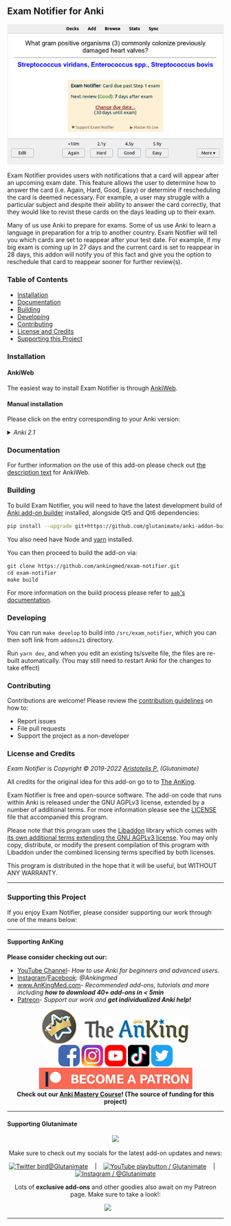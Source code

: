 ## Exam Notifier for Anki

![](./screenshots/notification.png)

Exam Notifier provides users with notifications that a card will appear after an upcoming exam date. This feature allows the user to determine how to answer the card (i.e. Again, Hard, Good, Easy) or determine if rescheduling the card is deemed necessary. For example, a user may struggle with a particular subject and despite their ability to answer the card correctly, that they would like to revist these cards on the days leading up to their exam.

Many of us use Anki to prepare for exams. Some of us use Anki to learn a language in preparation for a trip to another country. Exam Notifier will tell you which cards are set to reappear after your test date. For example, if my big exam is coming up in 27 days and the current card is set to reappear in 28 days, this addon will notify you of this fact and give you the option to reschedule that card to reappear sooner for further review(s).

### Table of Contents <!-- omit in toc -->

<!-- MarkdownTOC levels="1,2,3" -->

- [Installation](#installation)
- [Documentation](#documentation)
- [Building](#building)
- [Developing](#developing)
- [Contributing](#contributing)
- [License and Credits](#license-and-credits)
- [Supporting this Project](#supporting-this-project)

<!-- /MarkdownTOC -->

### Installation

#### AnkiWeb <!-- omit in toc -->

The easiest way to install Exam Notifier is through [AnkiWeb](https://ankiweb.net/shared/info/599952588).

#### Manual installation <!-- omit in toc -->

Please click on the entry corresponding to your Anki version:

<details>

<summary><i>Anki 2.1</i></summary>

1. Make sure you have the [latest version](https://apps.ankiweb.net/#download) of Anki 2.1 installed. Earlier releases (e.g. found in various Linux distros) do not support `.ankiaddon` packages.
2. Download the latest `.ankiaddon` package from the [releases tab](https://github.com/ankingmed/exam-notifier/releases) (you might need to click on *Assets* below the description to reveal the download links)
3. From Anki's main window, head to *Tools* → *Add-ons*
4. Drag-and-drop the `.ankiaddon` package onto the add-ons list
5. Restart Anki

Video summary:

<img src="https://raw.githubusercontent.com/glutanimate/docs/master/anki/add-ons/media/ankiaddon-installation.gif" width=640>

</details>

### Documentation

For further information on the use of this add-on please check out [the description text](docs/description.md) for AnkiWeb.

### Building

To build Exam Notifier, you will need to have the latest development build of [Anki add-on builder](https://github.com/glutanimate/anki-addon-builder) installed, alongside Qt5 and Qt6 dependencies:

```bash
pip install --upgrade git+https://github.com/glutanimate/anki-addon-builder.git@v1.0.0-dev.1#egg=aab[qt5,qt6]
```

You also need have Node and [yarn](https://yarnpkg.com/getting-started/install) installed.

You can then proceed to build the add-on via:

    git clone https://github.com/ankingmed/exam-notifier.git
    cd exam-notifier
    make build

For more information on the build process please refer to [`aab`'s documentation](https://github.com/glutanimate/anki-addon-builder/#usage).

### Developing

You can run `make develop` to build into `/src/exam_notifier`, which you can then soft link from `addons21` directory.

Run `yarn dev`, and when you edit an existing ts/svelte file, the files are re-built automatically. (You may still need to restart Anki for the changes to take effect)

### Contributing

Contributions are welcome! Please review the [contribution guidelines](./CONTRIBUTING.md) on how to:

- Report issues
- File pull requests
- Support the project as a non-developer

### License and Credits

*Exam Notifier* is *Copyright © 2019-2022 [Aristotelis P.](https://glutanimate.com/) (Glutanimate)*

All credits for the original idea for this add-on go to to [The AnKing](https://www.ankingmed.com/).

Exam Notifier is free and open-source software. The add-on code that runs within Anki is released under the GNU AGPLv3 license, extended by a number of additional terms. For more information please see the [LICENSE](https://github.com/ankingmed/exam-notifier/blob/master/LICENSE) file that accompanied this program.

Please note that this program uses the [Libaddon](https://github.com/glutanimate/anki-libaddon/) library which comes with [its own additional terms extending the GNU AGPLv3 license](https://github.com/glutanimate/anki-libaddon/blob/master/LICENSE). You may only copy, distribute, or modify the present compilation of this program with Libaddon under the combined licensing terms specified by both licenses.

This program is distributed in the hope that it will be useful, but WITHOUT ANY WARRANTY.


----

### Supporting this Project

If you enjoy Exam Notifier, please consider supporting our work through one of the means below:

<hr>

#### Supporting AnKing <!-- omit in toc -->


<b>Please consider checking out our:</b>

- <a href="https://www.youtube.com/theanking/playlists" rel="nofollow">YouTube Channel</a>- <i>How to use Anki for beginners and advanced users.</i> 
- <a href="https://www.instagram.com/ankingmed" rel="nofollow">Instagram</a>/<a href="https://www.facebook.com/ankingmed" rel="nofollow">Facebook</a>: <i>@Ankingmed</i>
- <a href="https://www.ankingmed.com" rel="nofollow">www.AnKingMed.com</a>- <i>Recommended add-ons, tutorials and more including <b>how to download 40+ add-ons in &lt; 5min</b></i>
- <a href="https://www.theanking.com/anking-memberships" rel="nofollow">Patreon</a>- <i>Support our work and <b>get individualized Anki help!</b></i>

<p align="center">
<a href="https://www.ankingmed.com" rel="nofollow"><img src="https://raw.githubusercontent.com/AnKingMed/My-images/master/AnKing/AnKingSmall.png?raw=true"></a><a href="https://www.ankingmed.com" rel="nofollow"><img src="https://raw.githubusercontent.com/AnKingMed/My-images/master/AnKing/TheAnKing.png?raw=true"></a>
  <br>
  <a href="https://www.facebook.com/ankingmed" rel="nofollow"><img src="https://raw.githubusercontent.com/AnKingMed/My-images/master/Social/FB.png?raw=true"></a>     <a href="https://www.instagram.com/ankingmed" rel="nofollow"><img src="https://raw.githubusercontent.com/AnKingMed/My-images/master/Social/Instagram.png?raw=true"></a>     <a href="https://www.youtube.com/theanking" rel="nofollow"><img src="https://raw.githubusercontent.com/AnKingMed/My-images/master/Social/YT.png?raw=true"></a>     <a href="https://www.tiktok.com/@ankingmed" rel="nofollow"><img src="https://raw.githubusercontent.com/AnKingMed/My-images/master/Social/TikTok.png?raw=true"></a>     <a href="https://www.twitter.com/ankingmed" rel="nofollow"><img src="https://raw.githubusercontent.com/AnKingMed/My-images/master/Social/Twitter.png?raw=true"></a>
  <br>
<a href="https://www.theanking.com/anking-memberships" rel="nofollow"><img src="https://raw.githubusercontent.com/AnKingMed/My-images/master/AnKing/Patreon.jpg?raw=true"></a>
<br>
<b>Check out our <a href="https://www.theanking.com/anki-mastery-course/?utm_source=exam_notifier&amp;utm_medium=anki_add-on_page&amp;utm_campaign=mastery_course" rel="nofollow">Anki Mastery Course</a>! (The source of funding for this project)</b><br>
</p>

<hr>

#### Supporting Glutanimate <!-- omit in toc -->

<p align="center"><a href="https://www.patreon.com/glutanimate"><img src="https://glutanimate.com/logos/glutanimate_small.png"></a></p>

<p align="center">Make sure to check out my socials for the latest add-on updates and news:</p>

<p align="center"><a href="https://twitter.com/glutanimate"><img src="https://glutanimate.com/logos/twitter.svg" alt="Twitter bird">@Glutanimate</a>&nbsp;&nbsp;&nbsp;&nbsp;|&nbsp;&nbsp;&nbsp;&nbsp;<a href="https://www.youtube.com/c/glutanimate"><img src="https://glutanimate.com/logos/youtube.svg" alt="YouTube playbutton"> / Glutanimate</a>&nbsp;&nbsp;&nbsp;&nbsp;|&nbsp;&nbsp;&nbsp;&nbsp;<a href="https://www.instagram.com/glutanimate"><img src="https://glutanimate.com/logos/instagram.svg" alt="Instagram"> / @Glutanimate</a></p>

<p align="center">Lots of <b>exclusive add-ons</b> and other goodies also await on my Patreon page. Make sure to take a look!:</p>

<p align="center">
<a href="https://www.patreon.com/glutanimate" title="❤️ Support me on Patreon"><img src="https://glutanimate.com/logos/patreon_button.svg"></a>&nbsp;&nbsp;&nbsp;&nbsp;&nbsp;&nbsp;&nbsp;&nbsp;&nbsp;
</p>

<hr>
